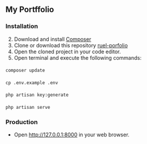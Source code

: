 ## My Portffolio

### Installation

2. Download and install [Composer](https://getcomposer.org/download/)
2. Clone or download this repository [ruel-porfolio](https://github.com/ruelperez/ruel-portfolio)
3. Open the cloned project in your code editor.
4. Open terminal and execute the following commands:

#### 
    composer update
#### 
    cp .env.example .env
#### 
    php artisan key:generate
#### 
    php artisan serve
    

### Production
- Open <http://127.0.0.1:8000> in your web browser.


